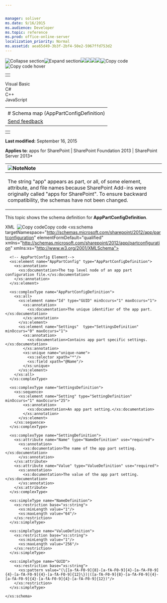 ```yaml
---


manager: soliver
ms.date: 9/16/2015
ms.audience: Developer
ms.topic: reference
ms.prod: office-online-server
localization_priority: Normal
ms.assetid: aea65d49-3b3f-2bf4-50e2-5967ffd753d2
---
```


![Collapse
section](../icons/collapse_all.gif "Collapse section")![Expand
section](../icons/expand_all.gif "Expand section")![](../icons/collapse_all.gif)![](../icons/expand_all.gif)![](../icons/dropdown.gif)![](../icons/dropdownHover.gif)![Copy
code](../icons/copycode.gif "Copy code")![Copy code
hover](../icons/copycodeHighlight.gif "Copy code hover")
<table>
<tbody>
<tr class="odd">
<td align="left"></td>
</tr>
</tbody>
</table>

Visual Basic  
C\#  
C++  
JavaScript  

<table>
<tbody>
<tr class="odd">
<td align="left"><span id="runningHeaderText"></span></td>
</tr>
<tr class="even">
<td align="left"># Schema map (AppPartConfigDefinition)</td>
</tr>
<tr class="odd">
<td align="left"><span id="headfeedbackarea" class="feedbackhead"><a href="javascript:SubmitFeedback(&#39;docthis@Microsoft.com&#39;,&#39;&#39;,&#39;&#39;,&#39;&#39;,&#39;1.0.18082.1225&#39;,&#39;%0\dThank%20you%20for%20your%20feedback.%20The%20developer%20writing%20teams%20use%20your%20feedback%20to%20improve%20documentation.%20While%20we%20are%20reviewing%20your%20feedback,%20we%20may%20send%20you%20e-mail%20to%20ask%20for%20clarification%20or%20feedback%20on%20a%20solution.%20We%20do%20not%20use%20your%20e-mail%20address%20for%20any%20other%20purpose%20and%20we%20delete%20it%20after%20we%20finish%20our%20review.%0\AFor%20further%20information%20about%20the%20privacy%20policies%20of%20Microsoft,%20please%20see%20http://privacy.microsoft.com/en-us/default.aspx.%0\A%0\d&#39;,&#39;Customer%20feedback&#39;);">Send feedback</a></span></td>
</tr>
</tbody>
</table>

<table>
<colgroup>
<col width="100%" />
</colgroup>
<tbody>
<tr class="odd">
<td align="left"></td>
</tr>
</tbody>
</table>

**Last modified:** September 16, 2015

**Applies to**: apps for SharePoint | SharePoint Foundation 2013 |
SharePoint Server 2013*

<table>
<colgroup>
<col width="100%" />
</colgroup>
<thead>
<tr class="header">
<th align="left"><img src="../icons/alert_note.gif" title="Note" alt="Note" /><strong>Note</strong></th>
</tr>
</thead>
<tbody>
<tr class="odd">
<td align="left"><p>The string &quot;app&quot; appears as part, or all, of some element, attribute, and file names because SharePoint Add-ins were originally called &quot;apps for SharePoint&quot;. To ensure backward compatibility, the schemas have not been changed.</p></td>
</tr>
</tbody>
</table>

This topic shows the schema definition for **AppPartConfigDefinition**.

<span codelanguage="xmlLang"></span>
XML 
<span class="copyCode" onclick="CopyCode(this)"
onkeypress="CopyCode_CheckKey(this, event)"
onmouseover="ChangeCopyCodeIcon(this)"
onmouseout="ChangeCopyCodeIcon(this)" tabindex="0">![Copy
code](../icons/copycode.gif "Copy code")Copy code</span>
    <?xml version="1.0" encoding="utf-8"?>
    <xs:schema targetNamespace="http://schemas.microsoft.com/sharepoint/2012/app/partconfiguration"
        elementFormDefault="qualified"
        xmlns="http://schemas.microsoft.com/sharepoint/2012/app/partconfiguration"
        xmlns:xs="http://www.w3.org/2001/XMLSchema">

      <!-- AppPartConfig Element-->
      <xs:element name="AppPartConfig" type="AppPartConfigDefinition">
        <xs:annotation>
          <xs:documentation>The top level node of an app part configuration file.</xs:documentation>
        </xs:annotation>
      </xs:element>

      <xs:complexType name="AppPartConfigDefinition">
        <xs:all>
          <xs:element name="Id" type="GUID" minOccurs="1" maxOccurs="1">
            <xs:annotation>
              <xs:documentation>The unique identifier of the app part.</xs:documentation>
            </xs:annotation>
          </xs:element>
          <xs:element name="Settings"  type="SettingsDefinition" minOccurs="0" maxOccurs="1">
            <xs:annotation>
              <xs:documentation>Contains app part specific settings.</xs:documentation>
            </xs:annotation>
            <xs:unique name="unique-name">
              <xs:selector xpath="*"/>
              <xs:field xpath="@Name"/>
            </xs:unique>
          </xs:element>
        </xs:all>
      </xs:complexType>

      <xs:complexType name="SettingsDefinition">
        <xs:sequence>
          <xs:element name="Setting" type="SettingDefinition" minOccurs="1" maxOccurs="25">
            <xs:annotation>
              <xs:documentation>An app part setting.</xs:documentation>
            </xs:annotation>
          </xs:element>
        </xs:sequence>
      </xs:complexType>

      <xs:complexType name="SettingDefinition">
        <xs:attribute name="Name" type="NameDefinition" use="required">
          <xs:annotation>
            <xs:documentation>The name of the app part setting.</xs:documentation>
          </xs:annotation>
        </xs:attribute>
        <xs:attribute name="Value" type="ValueDefinition" use="required">
          <xs:annotation>
            <xs:documentation>The value of the app part setting.</xs:documentation>
          </xs:annotation>
        </xs:attribute>
      </xs:complexType>

      <xs:simpleType name="NameDefinition">
        <xs:restriction base="xs:string">
          <xs:minLength value="1"/>
          <xs:maxLength value="64"/>
        </xs:restriction>
      </xs:simpleType>

      <xs:simpleType name="ValueDefinition">
        <xs:restriction base="xs:string">
          <xs:minLength value="1"/>
          <xs:maxLength value="256"/>
        </xs:restriction>
      </xs:simpleType>

      <xs:simpleType name="GUID">
        <xs:restriction base="xs:string">
          <xs:pattern value="(\{[a-fA-F0-9]{8}-[a-fA-F0-9]{4}-[a-fA-F0-9]{4}-[a-fA-F0-9]{4}-[a-fA-F0-9]{12}\})|([a-fA-F0-9]{8}-[a-fA-F0-9]{4}-[a-fA-F0-9]{4}-[a-fA-F0-9]{4}-[a-fA-F0-9]{12})"/>
        </xs:restriction>
      </xs:simpleType>

    </xs:schema>









